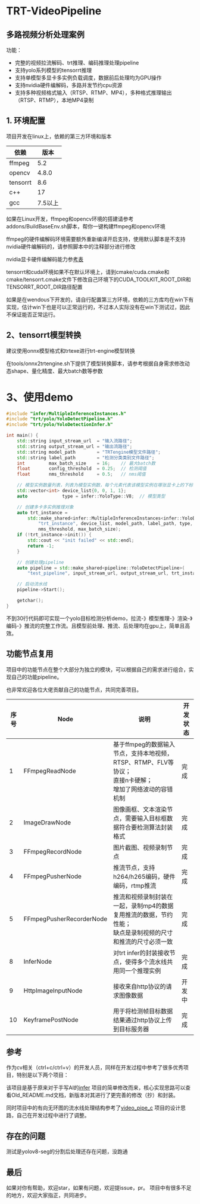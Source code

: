 # TRT-VideoPipeline

## 多路视频分析处理案例

功能：

- 完整的视频拉流解码、trt推理、编码推理处理pipeline
- 支持yolo系列模型的tensorrt推理
- 支持单模型多显卡多实例负载调度，数据前后处理均为GPU操作
- 支持nvidia硬件编解码，多路并发节约cpu资源
- 支持多种视频格式输入（RTSP、RTMP、MP4），多种格式推理输出（RTSP、RTMP），本地MP4录制

## 1. 环境配置

项目开发在linux上，依赖的第三方环境和版本

| 依赖       | 版本    |
|----------|-------|
| ffmpeg   | 5.2   |
| opencv   | 4.8.0 |
| tensorrt | 8.6   |
| c++      | 17    |
| gcc      | 7.5以上 |

如果在Linux开发，ffmpeg和opencv环境的搭建请参考addons/BuildBaseEnv.sh脚本，帮你一键构建ffmpeg和opencv环境

ffmpeg的硬件编解码环境需要额外重新编译开启支持，使用默认脚本是不支持nvidia硬件编解码的，请参照脚本中的注释部分进行修改

nvidia显卡硬件编解码能力参[考表](https://developer.nvidia.com/video-encode-decode-gpu-support-matrix)

tensorrt和cuda环境如果不在默认环境上，请到cmake/cuda.cmake和cmake/tensorrt.cmake文件下修改自己环境下的CUDA_TOOLKIT_ROOT_DIR和TENSORRT_ROOT_DIR路径配置

如果是在wendous下开发的，请自行配置第三方环境，依赖的三方库均在win下有实现，估计win下也是可以正常运行的，不过本人实际没有在win下测试过，因此不保证能否正常运行。

## 2、tensorrt模型转换

建议使用onnx模型格式和trtexe进行trt-engine模型转换

在tools/onnx2trtengine.sh下提供了模型转换脚本，请参考根据自身需求修改动态shape、量化精度、最大batch数等参数

# 3、使用demo

~~~cpp
#include "infer/MultipleInferenceInstances.h"
#include "trt/yolo/YoloDetectPipeline.h"
#include "trt/yolo/YoloDetectionInfer.h"

int main() {
    std::string input_stream_url  = "输入流路径";
    std::string output_stream_url = "输出流路径";
    std::string model_path        = "TRTengine模型文件路径";
    std::string label_path        = "检测分类类别文件路径";
    int         max_batch_size    = 16;    // 最大batch数
    float       config_threshold  = 0.25;  // 检测阈值
    float       nms_threshold     = 0.5;   // nms阈值

    // 模型实例数量列表，列表为模型实例数，每个元素代表该模型实例在哪张显卡上的下标
    std::vector<int> device_list{0, 0, 1, 1};
    auto             type = infer::YoloType::V8;  // 模型类型

    // 创建多卡多实例推理对象
    auto trt_instance =
        std::make_shared<infer::MultipleInferenceInstances<infer::YoloDetectionInfer>>(
            "trt_instance", device_list, model_path, label_path, type, config_threshold,
            nms_threshold, max_batch_size);
    if (!trt_instance->init()) {
        std::cout << "init failed" << std::endl;
        return -1;
    }

    // 创建处理pipeline
    auto pipeline = std::make_shared<pipeline::YoloDetectPipeline>(
        "test_pipeline", input_stream_url, output_stream_url, trt_instance);

    // 启动流水线
    pipeline->Start();

    getchar();
}
~~~

不到30行代码即可实现一个yolo目标检测分析demo，拉流-》模型推理-》渲染-》编码-》推流的完整工作流。且模型前处理、推流、后处理均在gpu上，简单且高效。

## 功能节点复用

项目中的功能节点在整个大部分为独立的模块，可以根据自己的需求进行组合，实现自己的功能pipeline。

也非常欢迎各位大佬贡献自己的功能节点，共同完善项目。


| 序号 | Node                     | 说明                                                                    | 开发状态 |
| ---- |--------------------------|-----------------------------------------------------------------------|------|
| 1    | FFmpegReadNode           | 基于ffmpeg的数据输入节点，支持本地视频，RTSP、RTMP、FLV等协议；<br/>直接n卡硬解；<br/>增加了网络波动的容错机制 | 完成   |
| 2    | ImageDrawNode            | 图像画框、文本渲染节点，需要输入目标框数据符合要检测算法封装格式                                      | 完成   |
| 3    | FFmpegRecordNode         | 图片截图、视频录制节点                                                           | 完成   |
| 4    | FFmpegPusherNode         | 推流节点，支持h264/h265编码，硬件编码，rtmp推流                                        | 完成   |
| 5    | FFmpegPusherRecorderNode | 推流和视频录制封装在一起，录制mp4的数据复用推流的数据，节约性能；<br/>缺点是录制视频的尺寸和推流的尺寸必须一致           | 完成   |
| 8    | InferNode                | 对trt infer的封装接收节点，使得多个流水线共用同一个推理实例                                    | 完成   |
| 9    | HttpImageInputNode       | 接收来自http协议的请求图像数据                                                     | 开发中  |
| 10   | KeyframePostNode       | 用于将检测帧目标数据结果通过http协议上传到目标服务器                                          | 完成   |


## 参考

作为cv相关（ctrl+c/ctrl+v）的开发人员，同样在开发过程中参考了很多优秀项目，特别是以下两个项目：

该项目是基于原来对于手写AI的[infer](https://github.com/shouxieai/infer)
项目的简单修改而来，核心实现思路可以查看Old_README.md文档，新版本对其进行了更完善的修改（抄）和封装。

同时项目中的有向无环图的流水线处理结构参考了[video_pipe_c](https://github.com/sherlockchou86/video_pipe_c)
项目的设计思路，自己在开发过程中进行了调整。

## 存在的问题

测试是yolov8-seg的分割后处理还存在问题，没跑通

## 最后

如果对你有帮助，欢迎star，如果有问题，欢迎提issue，pr。
项目中有很多不足的地方，欢迎大家指正，共同进步。
